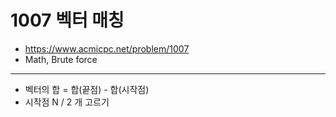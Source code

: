 # 1007 벡터 매칭

- https://www.acmicpc.net/problem/1007
- Math, Brute force
---
- 벡터의 합 = 합(끝점) - 합(시작점)
- 시작점 N / 2 개 고르기

